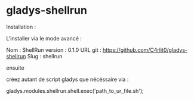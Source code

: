 # gladys-shellrun

Installation :

L'installer via le mode avancé : 

Nom : ShellRun
version : 0.1.0
URL git : https://github.com/C4rlit0/gladys-shellrun
Slug : shellrun

ensuite

créez autant de script gladys que nécéssaire via :

gladys.modules.shellrun.shell.exec('path_to_ur_file.sh');
